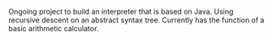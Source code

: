 Ongoing project to build an interpreter that is based on Java. Using recursive descent on an abstract syntax tree. Currently has the function of a basic arithmetic calculator.
